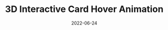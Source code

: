---
templateKey: 'blog-post'
title: '3D Interactive Card Hover Animation'
date: 2022-06-24
featuredpost: false
listed: false
featuredimage: /img/3d-card-hover.png
description: See how I made this neat little animation
  
tags:
  - Dev Blog
  - CSS
  - JavaScript
---